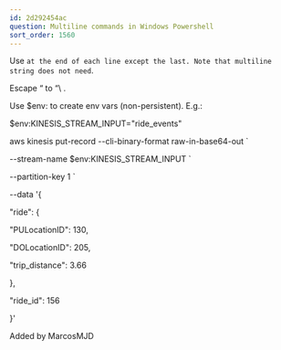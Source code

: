 ```yaml
---
id: 2d292454ac
question: Multiline commands in Windows Powershell
sort_order: 1560
---
```


Use ` at the end of each line except the last. Note that multiline string does not need `.

Escape “ to “\ .

Use $env: to create env vars (non-persistent). E.g.:

$env:KINESIS_STREAM_INPUT="ride_events"

aws kinesis put-record --cli-binary-format raw-in-base64-out `

--stream-name $env:KINESIS_STREAM_INPUT `

--partition-key 1 `

--data '{

\"ride\": {

\"PULocationID\": 130,

\"DOLocationID\": 205,

\"trip_distance\": 3.66

},

\"ride_id\": 156

}'

Added by MarcosMJD

